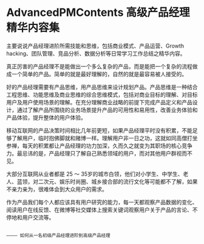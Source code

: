 # AdvancedPMContents 高级产品经理精华内容集

主要说说产品经理进阶所需技能和思维，包括商业模式、产品运营、Growth hacking、团队管理、竞品分析、数据分析等日常学习工作总结之精华内容。

真正厉害的产品经理不是能做出一个多么复杂的产品，而是能把一个复杂的流程做成一个简单的产品。简单的就是最好理解的，自然的就是最容易被人接受的。

好的产品经理需要有产品思维，用产品思维来设计规划产品。产品思维是一种结合工程思维、功能思维及商业思维的综合思维模式，包括对商业目标的理解、对目标用户及用户使用场景的理解。在充分理解商业战略的前提下完成产品定义和产品设计，通过了解产品所围绕的业务场景提升产品的可用性和易用性，改善业务体验和产品体验，提升整体的用户体验。

移动互联网的产品决策时间相比几年前更短，如果产品经理平时没有积累，不能足够了解用户，临时抱佛脚就和赌博一样。理解用户非一日之功，这就如同高僧打坐参禅，每天的积累都让产品经理的功力加深，久而久之就变为其职场的核心竞争力。最忌讳的是，产品经理只了解自己熟悉领域的用户，而对其他用户群视而不见。

大部分互联网从业者都是 25 ～ 35岁的城市白领，他们对小学生、中学生、老人、蓝领，对二次元、娱乐时尚圈、城乡接合部的流行文化等可能都不了解，如果不亲力亲为，很难体会到大众用户的需求。

作为产品我们每个人都应该具有用户研究的能力，每一天都观察产品数据的变化、阅读用户在线反馈、在微博等社交媒体上搜索关键词观察用户关于产品的言论、不停地和用户交流等。

                                                                        ———— 如何从一名初级产品经理进阶到高级产品经理

